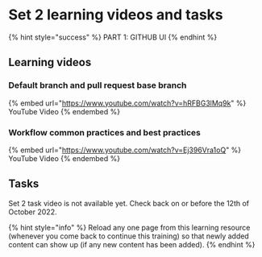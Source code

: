 # Set 2 learning videos and tasks

{% hint style="success" %}
PART 1: GITHUB UI
{% endhint %}

## Learning videos

### Default branch and pull request base branch

{% embed url="https://www.youtube.com/watch?v=hRFBG3lMq9k" %}
YouTube Video
{% endembed %}

### Workflow common practices and best practices

{% embed url="https://www.youtube.com/watch?v=Ej396Vra1oQ" %}
YouTube Video
{% endembed %}

## Tasks

Set 2 task video is not available yet. Check back on or before the 12th of October 2022.

{% hint style="info" %}
Reload any one page from this learning resource (whenever you come back to continue this training) so that newly added content can show up (if any new content has been added).
{% endhint %}
